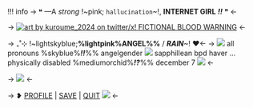 !!! info
	-> ❝ —A *strong* !~pink; `hallucination`~!, **INTERNET GIRL** ***!!*** ❞ <-

-> [![art by kuroume_2024 on twitter/x! FICTIONAL BLOOD WARNING](https://i.postimg.cc/5tnTtnPm/kangel.png)](https://twitter.com/kuroume_1024/status/1510911997285904385) <-
 
-> ₊˚⊹ !~lightskyblue;**%lightpink%ANGEL%%** / ***RAIN***~! ♥<-
-> ![](https://i.postimg.cc/tJYC5rqM/pixel-1-creds-needed.png) all pronouns %skyblue%***!!***%% angelgender ![](https://files.catbox.moe/qwg02v.gif) sapphillean
bpd haver ... physically disabled %mediumorchid%***!?***%% december 7 ![](https://i.postimg.cc/SR3QtWjN/pixel-2-creds-needed.png) <-

-> ![](https://i.postimg.cc/W4P8Hsp2/divider-5-creds-needed.gif) <-

-> ❥ [PROFILE](/ames-diary) | [SAVE](/kangel-tries-stuff) | [QUIT](/above-the-angels-ring) ![](https://i.postimg.cc/W1W4RTQL/pixel-6-from-tomomi-on-neocities.gif) <-